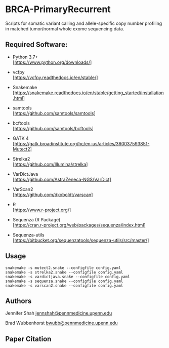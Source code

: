 # BRCA-PrimaryRecurrent


Scripts for somatic variant calling and allele-specific copy number profiling in matched tumor/normal whole exome sequencing data.

## Required Software:

* Python 3.7+  
   [https://www.python.org/downloads/]
   
* vcfpy  
   [https://vcfpy.readthedocs.io/en/stable/]
   
* Snakemake  
   [https://snakemake.readthedocs.io/en/stable/getting_started/installation.html]
   
* samtools  
   [https://github.com/samtools/samtools]
   
* bcftools  
   [https://github.com/samtools/bcftools]
   
* GATK 4  
   [https://gatk.broadinstitute.org/hc/en-us/articles/360037593851-Mutect2]
   
* Strelka2  
   [https://github.com/Illumina/strelka]
   
* VarDictJava  
   [https://github.com/AstraZeneca-NGS/VarDict]
   
* VarScan2  
   [https://github.com/dkoboldt/varscan]
   
* R  
   [https://www.r-project.org/]
   
* Sequenza (R Package)  
   [https://cran.r-project.org/web/packages/sequenza/index.html]
   
* Sequenza-utils  
   [https://bitbucket.org/sequenzatools/sequenza-utils/src/master/]

## Usage
```
snakemake -s mutect2.snake --configfile config.yaml
snakemake -s strelka2.snake --configfile config.yaml
snakemake -s vardictjava.snake --configfile config.yaml
snakemake -s sequenza.snake --configfile config.yaml
snakemake -s varscan2.snake --configfile config.yaml
```

## Authors
Jennifer Shah
<jennshah@pennmedicine.upenn.edu>

Brad Wubbenhorst
<bwubb@pennmedicine.upenn.edu>

## Paper Citation
